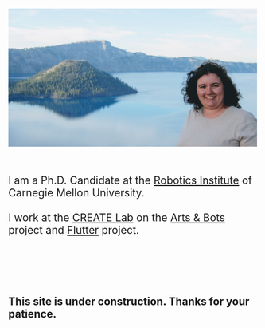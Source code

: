 <p style="font-size: 150%; ">
<img src="/images/DSC_0490.jpg" alt="crater lake portrait" style="width: 500px; margin-top: 50px; margin-bottom: 50px;"/>I am a Ph.D. Candidate at the <a href="http://ri.cmu.edu/">Robotics Institute</a> of Carnegie Mellon University.
<br>
<br>
I work at the <a href="http://www.cmucreatelab.org">CREATE Lab</a> on the <a href="http://www.cmucreatelab.org/projects/Arts_&_Bots">Arts & Bots</a> project and  <a href="http://www.cmucreatelab.org/projects/Flutterproject">Flutter</a> project.
</p>

<br>
<br>
<br>
<br>

## [](#header-3)This site is under construction. Thanks for your patience.

